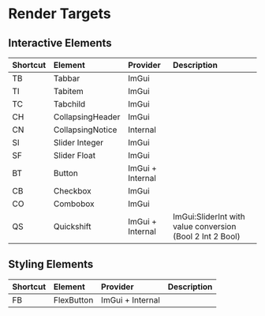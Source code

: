 # Render Targets

## Interactive Elements

| Shortcut | Element | Provider | Description |
| :--- | :--- | :--- | :--- |
| TB | Tabbar | ImGui | |
| TI | Tabitem | ImGui | |
| TC | Tabchild | ImGui | |
| CH | CollapsingHeader | ImGui | |
| CN | CollapsingNotice | Internal | |
| SI | Slider Integer | ImGui | |
| SF | Slider Float | ImGui | |
| BT | Button | ImGui + Internal | |
| CB | Checkbox | ImGui | |
| CO | Combobox | ImGui | |
| QS | Quickshift | ImGui + Internal | ImGui:SliderInt with value conversion (Bool 2 Int 2 Bool) |

## Styling Elements

| Shortcut | Element | Provider | Description |
| :--- | :--- | :--- | :--- |
| FB | FlexButton | ImGui + Internal| |
